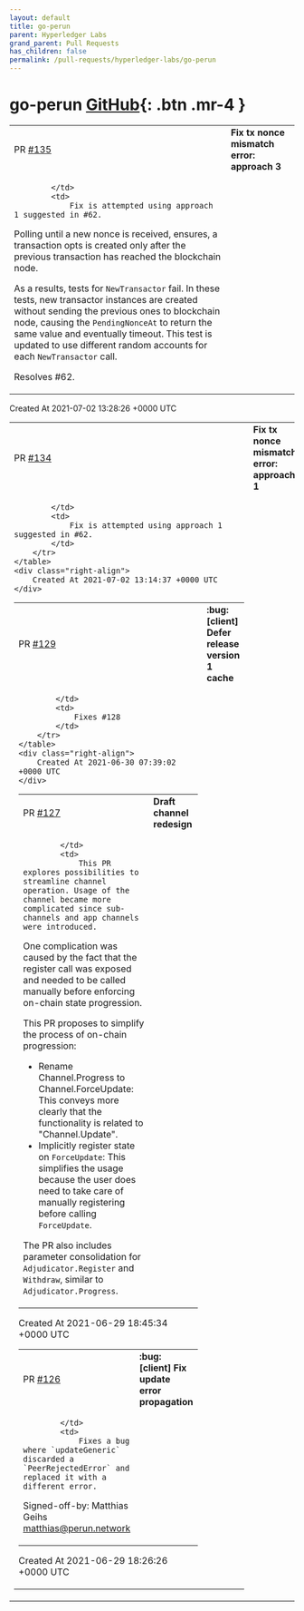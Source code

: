 ```yaml
---
layout: default
title: go-perun
parent: Hyperledger Labs
grand_parent: Pull Requests
has_children: false
permalink: /pull-requests/hyperledger-labs/go-perun
---
```


# go-perun <span class="fs-3 right-align">[GitHub](https://github.com/hyperledger-labs/go-perun){: .btn .mr-4 }</span>


<div>
    <table>
        <tr>
            <td>
                PR <a href="https://github.com/hyperledger-labs/go-perun/pull/135" class=".btn">#135</a>
            </td>
            <td>
                <b>
                    Fix tx nonce mismatch error: approach 3
                </b>
            </td>
        </tr>
        <tr>
            <td>
                
            </td>
            <td>
                Fix is attempted using approach 1 suggested in #62.

Polling until a new nonce is received, ensures, a transaction opts is created only after the previous transaction has reached the blockchain node.

As a results, tests for `NewTransactor` fail. In these tests, new transactor instances are created without sending the previous ones to blockchain node, causing the `PendingNonceAt` to return the same value and eventually timeout. This test is updated to use different random accounts for each `NewTransactor` call.

Resolves #62.
            </td>
        </tr>
    </table>
    <div class="right-align">
        Created At 2021-07-02 13:28:26 +0000 UTC
    </div>
</div>

<div>
    <table>
        <tr>
            <td>
                PR <a href="https://github.com/hyperledger-labs/go-perun/pull/134" class=".btn">#134</a>
            </td>
            <td>
                <b>
                    Fix tx nonce mismatch error: approach 1
                </b>
            </td>
        </tr>
        <tr>
            <td>
                
            </td>
            <td>
                Fix is attempted using approach 1 suggested in #62. 
            </td>
        </tr>
    </table>
    <div class="right-align">
        Created At 2021-07-02 13:14:37 +0000 UTC
    </div>
</div>

<div>
    <table>
        <tr>
            <td>
                PR <a href="https://github.com/hyperledger-labs/go-perun/pull/129" class=".btn">#129</a>
            </td>
            <td>
                <b>
                    :bug: [client] Defer release version 1 cache
                </b>
            </td>
        </tr>
        <tr>
            <td>
                
            </td>
            <td>
                Fixes #128 
            </td>
        </tr>
    </table>
    <div class="right-align">
        Created At 2021-06-30 07:39:02 +0000 UTC
    </div>
</div>

<div>
    <table>
        <tr>
            <td>
                PR <a href="https://github.com/hyperledger-labs/go-perun/pull/127" class=".btn">#127</a>
            </td>
            <td>
                <b>
                    Draft channel redesign
                </b>
            </td>
        </tr>
        <tr>
            <td>
                
            </td>
            <td>
                This PR explores possibilities to streamline channel operation. Usage of the channel became more complicated since sub-channels and app channels were introduced.

One complication was caused by the fact that the register call was exposed and needed to be called manually before enforcing on-chain state progression.

This PR proposes to simplify the process of on-chain progression:

- Rename Channel.Progress to Channel.ForceUpdate: This conveys more clearly that the functionality is related to "Channel.Update".
- Implicitly register state on `ForceUpdate`: This simplifies the usage because the user does need to take care of manually registering before calling `ForceUpdate`.

The PR also includes parameter consolidation for `Adjudicator.Register` and `Withdraw`, similar to `Adjudicator.Progress`.
            </td>
        </tr>
    </table>
    <div class="right-align">
        Created At 2021-06-29 18:45:34 +0000 UTC
    </div>
</div>

<div>
    <table>
        <tr>
            <td>
                PR <a href="https://github.com/hyperledger-labs/go-perun/pull/126" class=".btn">#126</a>
            </td>
            <td>
                <b>
                    :bug: [client] Fix update error propagation
                </b>
            </td>
        </tr>
        <tr>
            <td>
                
            </td>
            <td>
                Fixes a bug where `updateGeneric` discarded a `PeerRejectedError` and replaced it with a different error.

Signed-off-by: Matthias Geihs <matthias@perun.network>
            </td>
        </tr>
    </table>
    <div class="right-align">
        Created At 2021-06-29 18:26:26 +0000 UTC
    </div>
</div>

